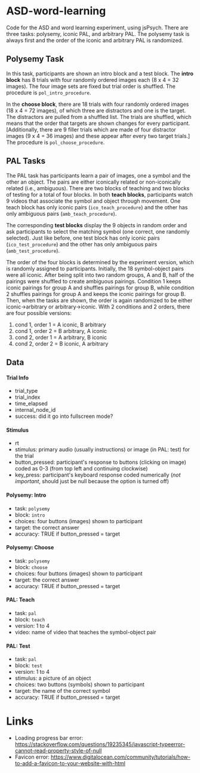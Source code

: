 # ASD-word-learning

Code for the ASD and word learning experiment, using jsPsych. There are three tasks: polysemy, iconic PAL, and arbitrary PAL. The polysemy task is always first and the order of the iconic and arbitrary PAL is randomized.

## Polysemy Task

In this task, participants are shown an intro block and a test block. The **intro block** has 8 trials with four randomly ordered images each (8 x 4 = 32 images). The four image sets are fixed but trial order is shuffled. The procedure is `pol_intro_procedure`.

In the **choose block**, there are 18 trials with four randomly ordered images (18 x 4 = 72 images), of which three are distractors and one is the target. The distractors are pulled from a shuffled list. The trials are shuffled, which means that the order that targets are shown changes for every participant. [Additionally, there are 9 filler trials which are made of four distractor images (9 x 4 = 36 images) and these appear after every two target trials.] The procedure is `pol_choose_procedure`.

## PAL Tasks

The PAL task has participants learn a pair of images, one a symbol and the other an object. The pairs are either iconically related or non-iconically related (i.e., ambiguous). There are two blocks of teaching and two blocks of testing for a total of four blocks. In both **teach blocks**, participants watch 9 videos that associate the symbol and object through movement. One teach block has only iconic pairs (`ico_teach_procedure`) and the other has only ambiguous pairs (`amb_teach_procedure`).

The corresponding **test blocks** display the 9 objects in random order and ask participants to select the matching symbol (one correct, one randomly selected). Just like before, one test block has only iconic pairs (`ico_test_procedure`) and the other has only ambiguous pairs (`amb_test_procedure`).

The order of the four blocks is determined by the experiment version, which is randomly assigned to participants. Initially, the 18 symbol-object pairs were all iconic. After being split into two random groups, A and B, half of the pairings were shuffled to create ambiguous pairings. Condition 1 keeps iconic pairings for group A and shuffles pairings for group B, while condition 2 shuffles pairings for group A and keeps the iconic pairings for group B. Then, when the tasks are shown, the order is again randomized to be either iconic->arbitrary or arbitrary->iconic. With 2 conditions and 2 orders, there are four possible versions:

1) cond 1, order 1 = A iconic, B arbitrary
2) cond 1, order 2 = B arbitrary, A iconic
3) cond 2, order 1 = A arbitrary, B iconic
4) cond 2, order 2 = B iconic, A arbitrary

## Data

#### Trial Info
- trial_type
- trial_index
- time_elapsed
- internal_node_id
- success: did it go into fullscreen mode?

#### Stimulus
- rt
- stimulus: primary audio (usually instructions) or image (in PAL: test) for the trial
- button_pressed: participant's response to buttons (clicking on image) coded as 0-3 (from top left and continuing clockwise)
- key_press: participant's keyboard response coded numerically (*not important*, should just be null because the option is turned off)

#### Polysemy: Intro
- task: `polysemy`
- block: `intro`
- choices: four buttons (images) shown to participant
- target: the correct answer
- accuracy: TRUE if button_pressed = target

#### Polysemy: Choose
- task: `polysemy`
- block: `choose`
- choices: four buttons (images) shown to participant
- target: the correct answer
- accuracy: TRUE if button_pressed = target

#### PAL: Teach
- task: `pal`
- block: `teach`
- version: 1 to 4
- video: name of video that teaches the symbol-object pair

#### PAL: Test
- task: `pal`
- block: `test`
- version: 1 to 4
- stimulus: a picture of an object
- choices: two buttons (symbols) shown to participant
- target: the name of the correct symbol
- accuracy: TRUE if button_pressed = target

# Links

- Loading progress bar error: https://stackoverflow.com/questions/19235345/javascript-typeerror-cannot-read-property-style-of-null
- Favicon error: https://www.digitalocean.com/community/tutorials/how-to-add-a-favicon-to-your-website-with-html
